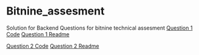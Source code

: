 # Bitnine_assesment
Solution for Backend Questions for bitnine technical assesment
[Question 1 Code](https://github.com/Mohamedyasserhelmy/Bitnine_assesment/blob/master/Question1/question1_answer.c)
[Question 1 Readme](https://github.com/Mohamedyasserhelmy/Bitnine_assesment/blob/master/Question1/Question1Readme.md)



[Question 2 Code]([https://github.com/Mohamedyasserhelmy/Bitnine_assesment/blob/master/Question1/Question1Readme.md])
[Question 2 Readme]([https://github.com/Mohamedyasserhelmy/Bitnine_assesment/blob/master/Question1/Question1Readme.md])
